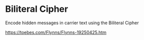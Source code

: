 # Biliteral Cipher
Encode hidden messages in carrier text using the Biliteral Cipher

https://toebes.com/Flynns/Flynns-19250425.htm
